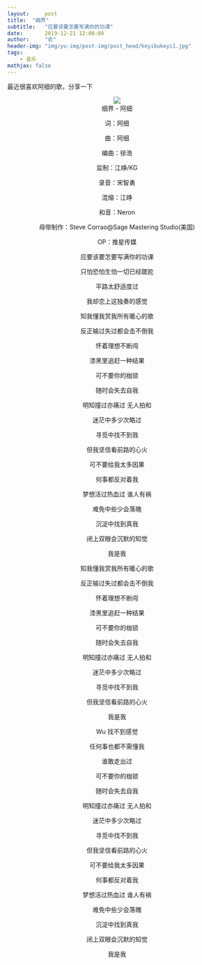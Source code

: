 ```yaml
---
layout:     post
title:  "细界"
subtitle:   "应要该要怎要写满你的功课"
date:       2019-12-21 12:00:00
author:     "俞"
header-img: "img/yu-img/post-img/post_head/keyibukeyi1.jpg"
tags:
    - 音乐
mathjax: false
---
```


最近很喜欢阿细的歌，分享一下
<div align="center"><img src='https://timgsa.baidu.com/timg?image&quality=80&size=b9999_10000&sec=1576946982534&di=147597ce2485cccb35c1ca6dafc3fca8&imgtype=0&src=http%3A%2F%2Fimg3.doubanio.com%2Fview%2Fnote%2Fl%2Fpublic%2Fp57262752.jpg'/></div><div align="center">
细界 - 阿细

词：阿细

曲：阿细

编曲：徐浩

监制：江峥/KG

录音：宋智勇

混缩：江峥

和音：Neron

母带制作：Steve Corrao@Sage Mastering Studio(美国)

OP：推星传媒

应要该要怎要写满你的功课

只怕恐怕生怕一切已经蹉跎

平路太舒适度过

我却恋上这独奏的感觉

知我懂我赏我所有暖心的歌

反正输过失过都会击不倒我

怀着理想不断闯

漆黑里追赶一种结果

可不要你的枷锁

随时会失去自我

明知撞过亦痛过 无人拍和

迷茫中多少次略过

寻觅中找不到我

但我坚信看前路的心火

可不要给我太多因果

何事都反对着我

梦想活过热血过 谁人有祸

难免中些少会落魄

沉淀中找到真我

闭上双眼会沉默的知觉

我是我

知我懂我赏我所有暖心的歌

反正输过失过都会击不倒我

怀着理想不断闯

漆黑里追赶一种结果

可不要你的枷锁

随时会失去自我

明知撞过亦痛过 无人拍和

迷茫中多少次略过

寻觅中找不到我

但我坚信看前路的心火

我是我

Wu 找不到感觉

任何事也都不需懂我

谁敢走出过

可不要你的枷锁

随时会失去自我

明知撞过亦痛过 无人拍和

迷茫中多少次略过

寻觅中找不到我

但我坚信看前路的心火

可不要给我太多因果

何事都反对着我

梦想活过热血过 谁人有祸

难免中些少会落魄

沉淀中找到真我

闭上双眼会沉默的知觉

我是我